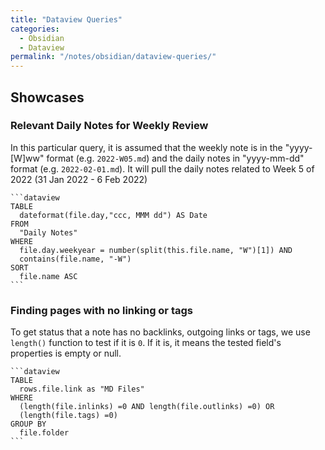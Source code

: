 ```yaml
---
title: "Dataview Queries"
categories:
  - Obsidian
  - Dataview
permalink: "/notes/obsidian/dataview-queries/"
---
```


## Showcases

### Relevant Daily Notes for Weekly Review
In this particular query, it is assumed that the weekly note is in the "yyyy-[W]ww" format (e.g. `2022-W05.md`) and the daily notes in "yyyy-mm-dd" format (e.g. `2022-02-01.md`). It will pull the daily notes related to Week 5 of 2022 (31 Jan 2022 - 6 Feb 2022)
~~~
```dataview
TABLE
  dateformat(file.day,"ccc, MMM dd") AS Date
FROM
  "Daily Notes"
WHERE
  file.day.weekyear = number(split(this.file.name, "W")[1]) AND
  contains(file.name, "-W")
SORT
  file.name ASC
```
~~~

### Finding pages with no linking or tags
To get status that a note has no backlinks, outgoing links or tags, we use `length()` function to test if it is `0`. If it is, it means the tested field's properties is empty or null.
~~~
```dataview
TABLE
  rows.file.link as "MD Files"
WHERE
  (length(file.inlinks) =0 AND length(file.outlinks) =0) OR
  (length(file.tags) =0)
GROUP BY
  file.folder
```
~~~
